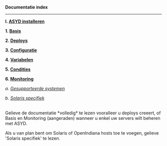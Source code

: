 **Documentatie index**

***

**I. [ASYD installeren](installing.md)**

**1. [Basis](basics.md)**

**2. [Deploys](deploys.md)**

**3. [Configuratie](configurations.md)**

**4. [Variabelen](variables)**

**5. [Condities](conditionals.md)**

**6. [Monitoring](monitoring.md)**

*a. [Gesupporteerde systemen](systems.md)*

*b. [Solaris specifiek](solaris.md)*

<br/>
Gelieve de documentatie *volledig* te lezen vooralleer u deploys
 creeert, of Basis en Monitoring (aangeraden) wanneer u enkel uw
 servers wilt beheren met ASYD.

Als u van plan bent om Solaris of OpenIndiana hosts toe te voegen,
 gelieve 'Solaris specifiek' te lezen.

